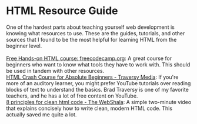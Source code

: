 # HTML Resource Guide

One of the hardest parts about teaching yourself web development is knowing what resources to use. These are the guides, tutorials, and other sources that I found to be the most helpful for learning HTML from the beginner level.
\
\
[Free Hands-on HTML course: freecodecamp.org](https://www.freecodecamp.org/learn/responsive-web-design/basic-html-and-html5/): A great course for beginners who want to know what tools they have to work with. This should be used in tandem with other resources. 
\
[HTML Crash Course for Absolute Beginners - Traversy Media](https://www.youtube.com/watch?v=UB1O30fR-EE): If you're more of an auditory learner, you might prefer YouTube tutorials over reading blocks of text to understand the basics. Brad Traversy is one of my favorite teachers, and he has a lot of free content on YouTube. 
\
[8 principles for clean html code - The WebShala](https://www.youtube.com/watch?v=mveMwXsM94w): A simple two-minute video that explains concisely how to write clean, modern HTML code. This actually saved me quite a lot.